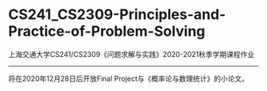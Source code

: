 # CS241_CS2309-Principles-and-Practice-of-Problem-Solving
上海交通大学CS241/CS2309《问题求解与实践》2020-2021秋季学期课程作业

-----

将在2020年12月28日后开放Final Project与《概率论与数理统计》的小论文。
